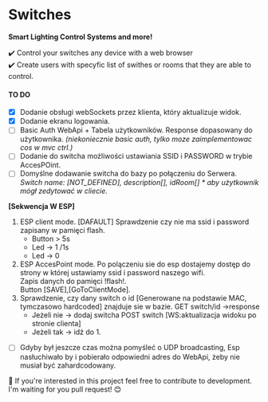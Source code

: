 # Switches

**Smart Lighting Control Systems and more!**

:heavy_check_mark:   Control your switches any device with a web browser  
:heavy_check_mark:   Create users with specyfic list of swithes or rooms that they are able to control.

#### TO DO
- [X] Dodanie obsługi webSockets przez klienta, który aktualizuje widok.
- [X] Dodanie ekranu logowania.
- [ ] Basic Auth WebApi + Tabela użytkowników. Response dopasowany do użytkownika. *(niekoniecznie basic auth, tylko moze zaimplementowac cos w mvc ctrl.)*
- [ ] Dodanie do switcha możliwości ustawiania SSID i PASSWORD w trybie AccesPOint.  
- [ ] Domyślne dodawanie switcha do bazy po połączeniu do Serwera.  
*Switch name: [NOT_DEFINED], description[], idRoom[] * aby użytkownik mógł zedytować w cliecie.*

**[Sekwencja W ESP]**
   1. ESP client mode. [DAFAULT] Sprawdzenie czy nie ma ssid i password zapisany w pamięci flash.
      - Button > 5s  
      - Led -> 1 /1s  
      - Led -> 0  
   2. ESP AccesPoint mode.
    Po polączeniu sie do esp dostajemy dostęp do strony w której ustawiamy ssid i password naszego wifi.  
    Zapis danych do pamięci !flash!.  
    Button [SAVE],[GoToClientMode].  
   3. Sprawdzenie, czy dany switch o id [Generowane na podstawie MAC, tymczasowo hardcoded] znajduje sie w bazie. GET switch/id ->response
      - Jeżeli nie -> dodaj switcha POST switch [WS:aktualizacja widoku po stronie clienta]
      - Jeżeli tak -> idź do 1.  
- [ ] Gdyby był jeszcze czas można pomyśleć o UDP broadcasting, Esp  nasłuchiwało by i pobierało odpowiedni adres do WebApi, żeby nie musiał być zahardcodowany.

:gem: If you're interested in this project feel free to contribute to development. I'm waiting for you pull request! :blush:  

